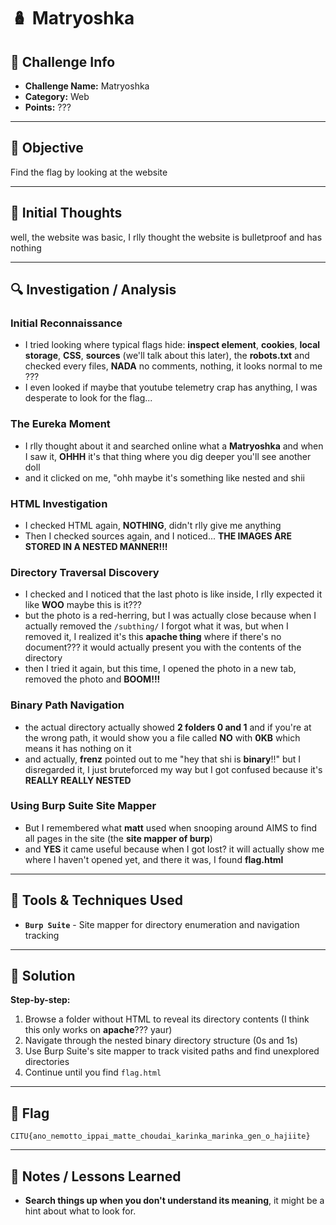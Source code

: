 # 🪆 Matryoshka

## 📁 Challenge Info
- **Challenge Name:** Matryoshka
- **Category:** Web
- **Points:** ???

---

## 🎯 Objective
Find the flag by looking at the website

---

## 🧠 Initial Thoughts
well, the website was basic, I rlly thought the website is bulletproof and has nothing

---

## 🔍 Investigation / Analysis

### Initial Reconnaissance
- I tried looking where typical flags hide: **inspect element**, **cookies**, **local storage**, **CSS**, **sources** (we'll talk about this later), the **robots.txt** and checked every files, **NADA** no comments, nothing, it looks normal to me ???
- I even looked if maybe that youtube telemetry crap has anything, I was desperate to look for the flag...

### The Eureka Moment
- I rlly thought about it and searched online what a **Matryoshka** and when I saw it, **OHHH** it's that thing where you dig deeper you'll see another doll
- and it clicked on me, "ohh maybe it's something like nested and shii

### HTML Investigation
- I checked HTML again, **NOTHING**, didn't rlly give me anything
- Then I checked sources again, and I noticed... **THE IMAGES ARE STORED IN A NESTED MANNER!!!**

### Directory Traversal Discovery
- I checked and I noticed that the last photo is like inside, I rlly expected it like **WOO** maybe this is it???
- but the photo is a red-herring, but I was actually close because when I actually removed the `/subthing/` I forgot what it was, but when I removed it, I realized it's this **apache thing** where if there's no document??? it would actually present you with the contents of the directory
- then I tried it again, but this time, I opened the photo in a new tab, removed the photo and **BOOM!!!**

### Binary Path Navigation
- the actual directory actually showed **2 folders 0 and 1** and if you're at the wrong path, it would show you a file called **NO** with **0KB** which means it has nothing on it
- and actually, **frenz** pointed out to me "hey that shi is **binary**!!" but I disregarded it, I just bruteforced my way but I got confused because it's **REALLY REALLY NESTED**

### Using Burp Suite Site Mapper
- But I remembered what **matt** used when snooping around AIMS to find all pages in the site (the **site mapper of burp**)
- and **YES** it came useful because when I got lost? it will actually show me where I haven't opened yet, and there it was, I found **flag.html**

---

## 🧪 Tools & Techniques Used

- **`Burp Suite`** - Site mapper for directory enumeration and navigation tracking

---

## 🚩 Solution

**Step-by-step:**
1. Browse a folder without HTML to reveal its directory contents (I think this only works on **apache**??? yaur)
2. Navigate through the nested binary directory structure (0s and 1s)
3. Use Burp Suite's site mapper to track visited paths and find unexplored directories
4. Continue until you find `flag.html`

---

## 📌 Flag

```
CITU{ano_nemotto_ippai_matte_choudai_karinka_marinka_gen_o_hajiite}
```

---

## 📝 Notes / Lessons Learned
- **Search things up when you don't understand its meaning**, it might be a hint about what to look for.